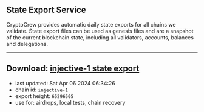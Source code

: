 ## State Export Service
CryptoCrew provides automatic daily state exports for all chains we validate. State export files can be used as genesis files and are a snapshot of the current blockchain state, including all validators, accounts, balances and delegations.

---
**Download: [injective-1 state export](https://dl-eu2.ccvalidators.com/SERVICE/injective/injective-1_export_65296505.json)**
---

- last updated: Sat Apr 06 2024 06:34:26
- chain id: `injective-1`
- export height: `65296505`
- use for: airdrops, local tests, chain recovery
